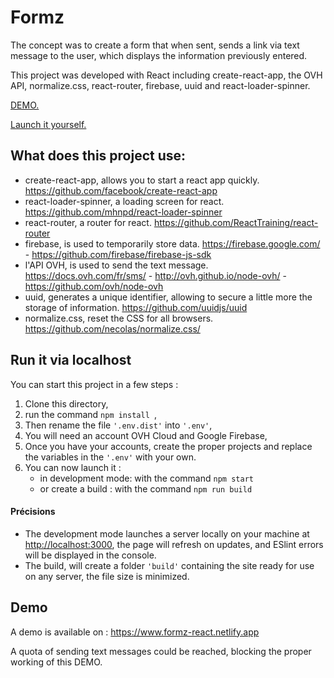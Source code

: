 # Formz
The concept was to create a form that when sent, sends a link via text message to the user, which displays the information previously entered.

This project was developed with React including create-react-app, the OVH API, normalize.css, react-router, firebase, uuid and react-loader-spinner.


[DEMO.](#demo)

[Launch it yourself.](#run-it-via-localhost)

## What does this project use:
- create-react-app, allows you to start a react app quickly. https://github.com/facebook/create-react-app
- react-loader-spinner, a loading screen for react. https://github.com/mhnpd/react-loader-spinner
- react-router, a router for react. https://github.com/ReactTraining/react-router
- firebase, is used to temporarily store data. https://firebase.google.com/ - https://github.com/firebase/firebase-js-sdk
- l'API OVH, is used to send the text message. https://docs.ovh.com/fr/sms/ - http://ovh.github.io/node-ovh/ - https://github.com/ovh/node-ovh
- uuid, generates a unique identifier, allowing to secure a little more the storage of information. https://github.com/uuidjs/uuid
- normalize.css, reset the CSS for all browsers. https://github.com/necolas/normalize.css/

## Run it via localhost
You can start this project in a few steps :
1. Clone this directory,
2. run the command ```npm install ```,
3. Then rename the file ```'.env.dist'``` into ```'.env'```,
4. You will need an account OVH Cloud and Google Firebase,
5. Once you have your accounts, create the proper projects and replace the variables in the ```'.env'``` with your own.
6. You can now launch it :
    - in development mode: with the command ```npm start ```
    - or create a build : with the command ```npm run build ```
#### Précisions
- The development mode launches a server locally on your machine at [http://localhost:3000](http://localhost:3000), the page will refresh on updates, and ESlint errors will be displayed in the console.
- The build, will create a folder ```'build'``` containing the site ready for use on any server, the file size is minimized.

## Demo

A demo is available on : https://www.formz-react.netlify.app

A quota of sending text messages could be reached, blocking the proper working of this DEMO.